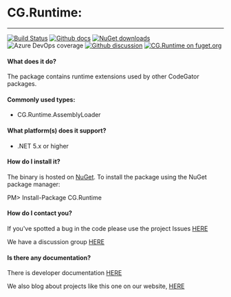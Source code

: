 # CG.Runtime: 
---
[![Build Status](https://dev.azure.com/codegator/CG.Runtime/_apis/build/status/CodeGator.CG.Runtime?branchName=main)](https://dev.azure.com/codegator/CG.Runtime/_build/latest?definitionId=39&branchName=main)
[![Github docs](https://img.shields.io/static/v1?label=Documentation&message=online&color=blue)](https://codegator.github.io/CG.Runtime/)
[![NuGet downloads](https://img.shields.io/nuget/dt/CG.Runtime.svg?style=flat)](https://nuget.org/packages/CG.Runtime)
![Azure DevOps coverage](https://img.shields.io/azure-devops/coverage/codegator/CG.Runtime/39)
[![Github discussion](https://img.shields.io/badge/Discussion-online-blue)](https://github.com/CodeGator/CG.Runtime/discussions)
[![CG.Runtime on fuget.org](https://www.fuget.org/packages/CG.Runtime/badge.svg)](https://www.fuget.org/packages/CG.Runtime)

#### What does it do?
The package contains runtime extensions used by other CodeGator packages.

#### Commonly used types:
* CG.Runtime.AssemblyLoader

#### What platform(s) does it support?
* .NET 5.x or higher

#### How do I install it?
The binary is hosted on [NuGet](https://www.nuget.org/packages/CG.Runtime/). To install the package using the NuGet package manager:

PM> Install-Package CG.Runtime

#### How do I contact you?
If you've spotted a bug in the code please use the project Issues [HERE](https://github.com/CodeGator/CG.Runtime/issues)

We have a discussion group [HERE](https://github.com/CodeGator/CG.Runtime/discussions)

#### Is there any documentation?
There is developer documentation [HERE](https://codegator.github.io/CG.Runtime/)

We also blog about projects like this one on our website, [HERE](http://www.codegator.com)
